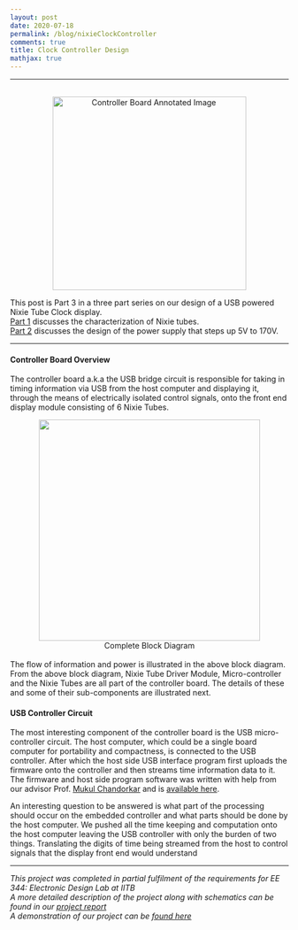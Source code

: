 ```yaml
---
layout: post
date: 2020-07-18
permalink: /blog/nixieClockController
comments: true
title: Clock Controller Design
mathjax: true
---
```


***
<p align="center">
  <br>
  <img src="{{site.baseurl}}/assets/images/controller_annotated.png" alt="Controller Board Annotated Image" height='350'/>
</p>

This post is Part 3 in a three part series on our design of a USB powered Nixie Tube Clock display. <br>
[Part 1]({{site.baseurl}}/blog/nixieClock) discusses the characterization of Nixie tubes. <br>
[Part 2]({{site.baseurl}}/blog/nixieClockPower) discusses the design of the power supply that steps up 5V to 170V.

***

#### **Controller Board Overview**
The controller board a.k.a the USB bridge circuit is responsible for taking in timing information via USB from the host computer and displaying it, through the means of electrically isolated control signals, onto the front end display module consisting of 6 Nixie Tubes.   
<div style="align: left; text-align:center;">
    <img src="{{site.baseurl}}/assets/images/block_diagram.png" height="400px"/>
    <div class="caption"> Complete Block Diagram </div>
</div>
<br>
The flow of information and power is illustrated in the above block diagram. From the above block diagram, Nixie Tube Driver Module, Micro-controller and the Nixie Tubes are all part of the controller board. The details of these and some of their sub-components are illustrated next.

#### **USB Controller Circuit**
The most interesting component of the controller board is the USB micro-controller circuit. The host computer, which could be a single board computer for portability and compactness, is connected to the USB controller. After which the host side USB interface program first uploads the firmware onto the controller and then streams time information data to it. The firmware and host side program software was written with help from our advisor Prof. [Mukul Chandorkar](https://www.ee.iitb.ac.in/~mukul/) and is [available here](https://github.com/ishank-juneja/TUSB3210-Controller).

An interesting question to be answered is what part of the processing should occur on the embedded controller and what parts should be done by the host computer. We pushed all the time keeping and computation onto the host computer leaving the USB controller with only the burden of two things. Translating the digits of time being streamed from the host to control signals that the display front end would understand  

***
*This project was completed in partial fulfilment of the requirements for EE 344: Electronic Design Lab at IITB*<br>
*A more detailed description of the project along with schematics can be found in our [project report]({{site.baseurl}}/assets/docs/DD08_Design_Lab_report.pdf)*<br>
*A demonstration of our project can be [found here](https://youtu.be/MN-FbMPmbiw)*
